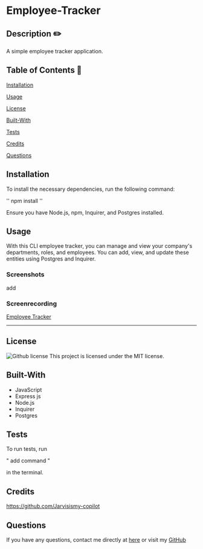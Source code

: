 # Employee-Tracker

  ## Description  ✏️
A simple employee tracker application.
  
  ## Table of Contents 📖
  
  [Installation](#installation)

  [Usage](#usage)

  [License](#license)

  [Built-With](#Built-With)

  [Tests](#tests) 

  [Credits](#credits)

  [Questions](#questions)
  
  ## Installation 

To install the necessary dependencies, run the following command:

''
npm install
''

Ensure you have Node.js, npm, Inquirer, and Postgres installed.

  
  ## Usage 

 With this CLI employee tracker, you can manage and view your company's departments, roles, and employees. You can add, view, and update these entities using Postgres and Inquirer.


### Screenshots

add

### Screenrecording

[Employee Tracker](add)

______________________________________________________________________________

## License

   ![Github license](https://img.shields.io/badge/license-MIT-blue.svg)
  This project is licensed under the MIT license.
  
## Built-With

- JavaScript
- Express js 
- Node.js
- Inquirer
- Postgres

## Tests 

To run tests, run 

" add command "

in the terminal.
  

## Credits 

https://github.com/Jarvisismy-copilot

 ## Questions 
  
  If you have any questions, contact me directly at [here](mailto:Chelseajarvis3301@icloud.com)
  or visit my [GitHub](https://github.com/Jarvisismy-copilot)


